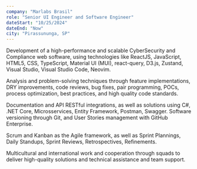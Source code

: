```yaml
---
company: "Marlabs Brasil"
role: "Senior UI Engineer and Software Engineer"
dateStart: "10/25/2024"
dateEnd: "Now"
city: "Pirassununga, SP"
---
```


Development of a high-performance and scalable CyberSecurity and Compliance web software, using technologies like ReactJS, JavaScript, HTML5, CSS, TypeScript, Material UI (MUI), react-query, D3.js, Zustand, Visual Studio, Visual Studio Code, Neovim.

Analysis and problem-solving techniques through feature implementations, DRY improvements, code reviews, bug fixes, pair programming, POCs, process optimization, best practices, and high quality code standards.

Documentation and API RESTful integrations, as well as solutions using C#, .NET Core, Microsservices, Entity Framework, Postman, Swagger. Software versioning through Git, and User Stories management with GitHub Enterprise.

Scrum and Kanban as the Agile framework, as well as Sprint Plannings, Daily Standups, Sprint Reviews, Retrospectives, Refinements.

Multicultural and international work and cooperation through squads to deliver high-quality solutions and technical assistance and team support.
